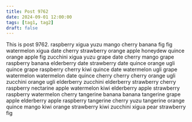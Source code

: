 ```yaml
---
title: Post 9762
date: 2024-09-01 12:00:00
tags: [tag1, tag2]
draft: false
---
```

This is post 9762.
raspberry
xigua
yuzu
mango
cherry
banana
fig
fig
watermelon
xigua
date
cherry
strawberry
orange
apple
honeydew
quince
orange
apple
fig
zucchini
xigua
yuzu
grape
date
cherry
mango
grape
raspberry
banana
elderberry
date
strawberry
date
quince
orange
ugli
quince
grape
raspberry
cherry
kiwi
quince
date
watermelon
ugli
grape
watermelon
watermelon
date
quince
cherry
cherry
cherry
orange
ugli
zucchini
orange
ugli
elderberry
zucchini
elderberry
strawberry
cherry
raspberry
nectarine
apple
watermelon
kiwi
elderberry
apple
strawberry
raspberry
watermelon
cherry
tangerine
banana
banana
tangerine
grape
apple
elderberry
apple
raspberry
tangerine
cherry
yuzu
tangerine
orange
quince
mango
kiwi
orange
strawberry
kiwi
zucchini
xigua
pear
strawberry
fig
